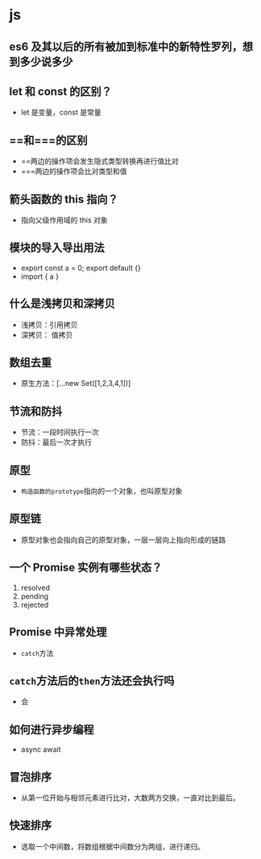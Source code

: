 # js

## es6 及其以后的所有被加到标准中的新特性罗列，想到多少说多少

## let 和 const 的区别？

- let 是变量，const 是常量

## ==和===的区别

- ==两边的操作项会发生隐式类型转换再进行值比对
- ===两边的操作项会比对类型和值

## 箭头函数的 this 指向？

- 指向父级作用域的 this 对象

## 模块的导入导出用法

- export const a = 0; export default {}
- import { a }

## 什么是浅拷贝和深拷贝

- 浅拷贝：引用拷贝
- 深拷贝： 值拷贝

## 数组去重

- 原生方法：[...new Set([1,2,3,4,1])]

## 节流和防抖

- 节流：一段时间执行一次
- 防抖：最后一次才执行

## 原型

- `构造函数的prototype`指向的一个对象，也叫原型对象

## 原型链

- 原型对象也会指向自己的原型对象，一层一层向上指向形成的链路

## 一个 Promise 实例有哪些状态？

1. resolved
2. pending
3. rejected

## Promise 中异常处理

- `catch`方法

## `catch`方法后的`then`方法还会执行吗

- 会

## 如何进行异步编程

- async await

## 冒泡排序

- 从第一位开始与相邻元素进行比对，大数两方交换，一直对比到最后。

## 快速排序

- 选取一个中间数，将数组根据中间数分为两组，进行递归。
